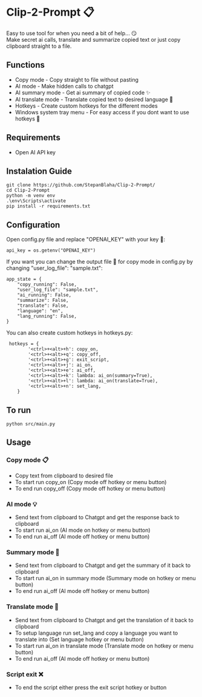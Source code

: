 # Clip-2-Prompt :clipboard:
Easy to use tool for when you need a bit of help... :smirk:<br>
Make secret ai calls, translate and summarize copied text or just copy clipboard straight to a file.<br>

## Functions
- Copy mode - Copy straight to file without pasting
- AI mode - Make hidden calls to chatgpt
- AI summary mode - Get ai summary of copied code :sparkles:
- AI translate mode - Translate copied text to desired language :speech_balloon:
- Hotkeys - Create custom hotkeys for the different modes
- Windows system tray menu - For easy access if you dont want to use hotkeys :pushpin:
 
## Requirements
- Open AI API key

## Instalation Guide
```
git clone https://github.com/StepanBlaha/Clip-2-Prompt/
cd Clip-2-Prompt
python -m venv env
.\env\Scripts\activate
pip install -r requirements.txt
```

## Configuration
Open config.py file and replace "OPENAI_KEY" with your key :key::
```
api_key = os.getenv("OPENAI_KEY")
```
If you want you can change the output file :file_folder: for copy mode in config.py by changing "user_log_file": "sample.txt":
```
app_state = {
    "copy_running": False,
    "user_log_file": "sample.txt",
    "ai_running": False,
    "summarize": False,
    "translate": False,
    "language": "en",
    "lang_running": False,
}
```
You can also create custom hotkeys in hotkeys.py:
```
 hotkeys = {
        '<ctrl>+<alt>+h': copy_on,
        '<ctrl>+<alt>+q': copy_off,
        '<ctrl>+<alt>+g': exit_script,
        '<ctrl>+<alt>+j': ai_on,
        '<ctrl>+<alt>+e': ai_off,
        '<ctrl>+<alt>+k': lambda: ai_on(summary=True),
        '<ctrl>+<alt>+l': lambda: ai_on(translate=True),
        '<ctrl>+<alt>+n': set_lang,
    }
```

## To run
```
python src/main.py
```

## Usage 
### Copy mode :clipboard:
- Copy text from clipboard to desired file
- To start run copy_on (Copy mode off hotkey or menu button)
- To end run copy_off (Copy mode off hotkey or menu button)

### AI mode :bulb:
- Send text from clipboard to Chatgpt and get the response back to clipboard
- To start run ai_on (AI mode on hotkey or menu button)
- To end run ai_off (AI mode off hotkey or menu button)

### Summary mode :bookmark_tabs:
- Send text from clipboard to Chatgpt and get the summary of it back to clipboard
- To start run ai_on in summary mode (Summary mode on hotkey or menu button)
- To end run ai_off (AI mode off hotkey or menu button)

### Translate mode :speech_balloon:
- Send text from clipboard to Chatgpt and get the translation of it back to clipboard
- To setup language run set_lang and copy a language you want to translate into (Set language hotkey or menu button)
- To start run ai_on in translate mode (Translate mode on hotkey or menu button)
- To end run ai_off (AI mode off hotkey or menu button)

### Script exit :x:
- To end the script either press the exit script hotkey or button
